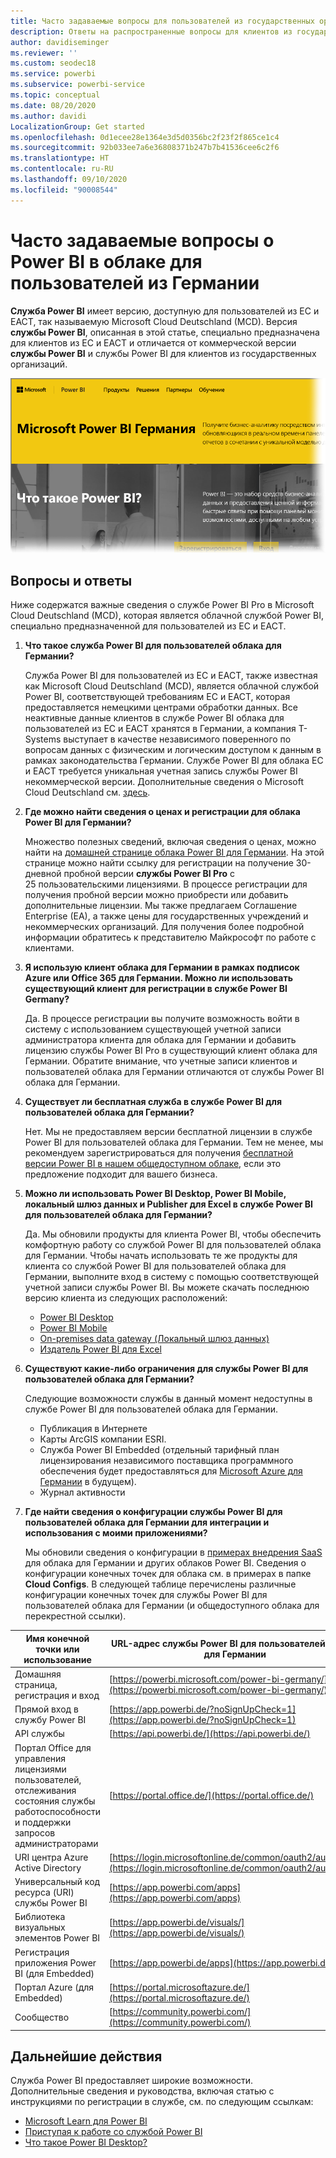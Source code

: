 ```yaml
---
title: Часто задаваемые вопросы для пользователей из государственных организаций Германии
description: Ответы на распространенные вопросы для клиентов из государственных организаций Германии про Power BI для государственных организаций Германии
author: davidiseminger
ms.reviewer: ''
ms.custom: seodec18
ms.service: powerbi
ms.subservice: powerbi-service
ms.topic: conceptual
ms.date: 08/20/2020
ms.author: davidi
LocalizationGroup: Get started
ms.openlocfilehash: 0d1ecee28e1364e3d5d0356bc2f23f2f865ce1c4
ms.sourcegitcommit: 92b033ee7a6e36808371b247b7b41536cee6c2f6
ms.translationtype: HT
ms.contentlocale: ru-RU
ms.lasthandoff: 09/10/2020
ms.locfileid: "90008544"
---
```

# <a name="frequently-asked-questions-for-power-bi-for-germany-cloud-customers"></a>Часто задаваемые вопросы о Power BI в облаке для пользователей из Германии
**Служба Power BI** имеет версию, доступную для пользователей из ЕС и ЕАСТ, так называемую Microsoft Cloud Deutschland (MCD). Версия **службы Power BI**, описанная в этой статье, специально предназначена для клиентов из ЕС и ЕАСТ и отличается от коммерческой версии **службы Power BI** и службы Power BI для клиентов из государственных организаций.

![Снимок экрана: домашняя страница Microsoft Power BI в Германии](media/service-govde-faq/govde-faq_01.png)

## <a name="questions-and-answers"></a>Вопросы и ответы

Ниже содержатся важные сведения о службе Power BI Pro в Microsoft Cloud Deutschland (MCD), которая является облачной службой Power BI, специально предназначенной для пользователей из ЕС и ЕАСТ.

1. **Что такое служба Power BI для пользователей облака для Германии?**
   
   Служба Power BI для пользователей из ЕС и ЕАСТ, также известная как Microsoft Cloud Deutschland (MCD), является облачной службой Power BI, соответствующей требованиям ЕС и ЕАСТ, которая предоставляется немецкими центрами обработки данных. Все неактивные данные клиентов в службе Power BI облака для пользователей из ЕС и ЕАСТ хранятся в Германии, а компания T-Systems выступает в качестве независимого поверенного по вопросам данных с физическим и логическим доступом к данным в рамках законодательства Германии. Службе Power BI для облака ЕС и ЕАСТ требуется уникальная учетная запись службы Power BI некоммерческой версии. Дополнительные сведения о Microsoft Cloud Deutschland см. [здесь](https://www.microsoft.com/trustcenter/cloudservices/nationalcloud).
2. **Где можно найти сведения о ценах и регистрации для облака Power BI для Германии?**
   
   Множество полезных сведений, включая сведения о ценах, можно найти на [домашней странице облака Power BI для Германии](https://powerbi.microsoft.com/power-bi-germany/). На этой странице можно найти ссылку для регистрации на получение 30-дневной пробной версии **службы Power BI Pro** с 25 пользовательскими лицензиями. В процессе регистрации для получения пробной версии можно приобрести или добавить дополнительные лицензии. Мы также предлагаем Соглашение Enterprise (EA), а также цены для государственных учреждений и некоммерческих организаций. Для получения более подробной информации обратитесь к представителю Майкрософт по работе с клиентами.
3. **Я использую клиент облака для Германии в рамках подписок Azure или Office 365 для Германии. Можно ли использовать существующий клиент для регистрации в службе Power BI Germany?**
   
   Да. В процессе регистрации вы получите возможность войти в систему с использованием существующей учетной записи администратора клиента для облака для Германии и добавить лицензию службы Power BI Prо в существующий клиент облака для Германии. Обратите внимание, что учетные записи клиентов и пользователей облака для Германии отличаются от службы Power BI облака для Германии.
4. **Существует ли бесплатная служба в службе Power BI для пользователей облака для Германии?**
   
   Нет. Мы не предоставляем версии бесплатной лицензии в службе Power BI для пользователей облака для Германии. Тем не менее, мы рекомендуем зарегистрироваться для получения [бесплатной версии Power BI в нашем общедоступном облаке](https://powerbi.microsoft.com/get-started/), если это предложение подходит для вашего бизнеса.
5. **Можно ли использовать Power BI Desktop, Power BI Mobile, локальный шлюз данных и Publisher для Excel в службе Power BI для пользователей облака для Германии?**
   
   Да. Мы обновили продукты для клиента Power BI, чтобы обеспечить комфортную работу со службой Power BI для пользователей облака для Германии. Чтобы начать использовать те же продукты для клиента со службой Power BI для пользователей облака для Германии, выполните вход в систему с помощью соответствующей учетной записи службы Power BI. Вы можете скачать последнюю версию клиента из следующих расположений:
   
   * [Power BI Desktop](https://powerbi.microsoft.com/desktop/)
   * [Power BI Mobile](https://powerbi.microsoft.com/mobile/)
   * [On-premises data gateway (Локальный шлюз данных)](https://powerbi.microsoft.com/gateway/)
   * [Издатель Power BI для Excel](https://powerbi.microsoft.com/excel-dashboard-publisher/)
6. **Существуют какие-либо ограничения для службы Power BI для пользователей облака для Германии?**
   
   Следующие возможности службы в данный момент недоступны в службе Power BI для пользователей облака для Германии.
   
   * Публикация в Интернете
   * Карты ArcGIS компании ESRI.
   * Служба Power BI Embedded (отдельный тарифный план лицензирования независимого поставщика программного обеспечения будет предоставляться для [Microsoft Azure для Германии](https://azure.microsoft.com/overview/clouds/germany/) в будущем).
   * Журнал активности

7. **Где найти сведения о конфигурации службы Power BI для пользователей облака для Германии для интеграции и использования с моими приложениями?**
   
   Мы обновили сведения о конфигурации в [примерах внедрения SaaS](https://github.com/Microsoft/PowerBI-Developer-Samples) для облака для Германии и других облаков Power BI. Сведения о конфигурации конечных точек для облака см. в примерах в папке **Cloud Configs**. В следующей таблице перечислены различные конфигурации конечных точек для службы Power BI для пользователей облака для Германии (и общедоступного облака для перекрестной ссылки).

| **Имя конечной точки или использование** | **URL-адрес службы Power BI для пользователей облака для Германии** | **Эквивалент URL-адреса в общедоступном облаке (для перекрестной ссылки)** |
| --- | --- | --- |
| Домашняя страница, регистрация и вход |[https://powerbi.microsoft.com/power-bi-germany/](https://powerbi.microsoft.com/power-bi-germany/) |[https://powerbi.microsoft.com/](https://powerbi.microsoft.com/) |
| Прямой вход в службу Power BI |[https://app.powerbi.de/?noSignUpCheck=1](https://app.powerbi.de/?noSignUpCheck=1) |[https://app.powerbi.com/?noSignUpCheck=1](https://app.powerbi.com/?noSignUpCheck=1) |
| API службы |[https://api.powerbi.de/](https://api.powerbi.de/) |[https://api.powerbi.com/](https://api.powerbi.com/) |
| Портал Office для управления лицензиями пользователей, отслеживания состояния службы работоспособности и поддержки запросов администраторами |[https://portal.office.de/](https://portal.office.de/) |[https://portal.office.com/](https://portal.office.com/) |
| URI центра Azure Active Directory |[https://login.microsoftonline.de/common/oauth2/authorize/](https://login.microsoftonline.de/common/oauth2/authorize/) |[https://login.microsoftonline.com/common/oauth2/authorize/](https://login.microsoftonline.com/common/oauth2/authorize/) |
| Универсальный код ресурса (URI) службы Power BI |[https://app.powerbi.com/apps](https://app.powerbi.com/apps) | |
| Библиотека визуальных элементов Power BI |[https://app.powerbi.de/visuals/](https://app.powerbi.de/visuals/) |[https://app.powerbi.com/visuals/](https://app.powerbi.com/visuals/) |
| Регистрация приложения Power BI (для Embedded) |[https://app.powerbi.de/apps](https://app.powerbi.de/apps) |[https://app.powerbi.com/apps](https://app.powerbi.com/apps) |
| Портал Azure (для Embedded) |[https://portal.microsoftazure.de/](https://portal.microsoftazure.de/) |[https://portal.azure.com/](https://portal.azure.com/) |
| Сообщество |[https://community.powerbi.com/](https://community.powerbi.com/) |[https://community.powerbi.com/](https://community.powerbi.com/) |

## <a name="next-steps"></a>Дальнейшие действия
Служба Power BI предоставляет широкие возможности. Дополнительные сведения и руководства, включая статью с инструкциями по регистрации в службе, см. по следующим ссылкам:

* [Microsoft Learn для Power BI](https://docs.microsoft.com/learn/powerplatform/power-bi?WT.mc_id=powerbi_landingpage-docs-link)
* [Приступая к работе со службой Power BI](../fundamentals/service-get-started.md)
* [Что такое Power BI Desktop?](../fundamentals/desktop-what-is-desktop.md)
